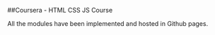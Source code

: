 ##Coursera - HTML CSS JS Course 

All the modules have been implemented and hosted in Github pages.
